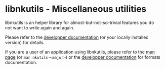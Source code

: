 libnkutils - Miscellaneous utilities
====================================

libnkutils is an helper library for almost-but-not-so-trivial features you do not want to write again and again.

Please refer to the [developper documentation](https://www.eventd.org/libnkutils/gtk-doc/index.html) (or your locally installed version) for details.

If you are a user of an application using libnkutils, please refer to
the [man page](https://www.eventd.org/libnkutils/man.html) (or `man nkutils-<major>`)
or the [developper documentation](https://www.eventd.org/libnkutils/gtk-doc/formats.html)
for formats documentation.
